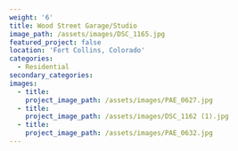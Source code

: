 ```yaml
---
weight: '6'
title: Wood Street Garage/Studio
image_path: /assets/images/DSC_1165.jpg
featured_project: false
location: 'Fort Collins, Colorado'
categories:
  - Residential
secondary_categories:
images:
  - title:
    project_image_path: /assets/images/PAE_0627.jpg
  - title:
    project_image_path: /assets/images/DSC_1162 (1).jpg
  - title:
    project_image_path: /assets/images/PAE_0632.jpg
---
```


